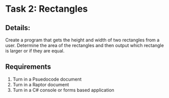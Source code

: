 # Task 2: Rectangles #

## Details: ##
Create a program that gets the height and width of two rectangles from a user. Determine the area of the rectangles and then output which rectangle is larger or if they are equal.

## Requirements ##
1. Turn in a Psuedocode document
2. Turn in a Raptor document
3. Turn in a C# console or forms based application
